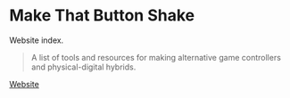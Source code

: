 # Make That Button Shake

Website index.

> A list of tools and resources for making alternative game controllers and physical-digital hybrids.

[Website](https://enricllagostera.github.io/makethatbuttonshake/)